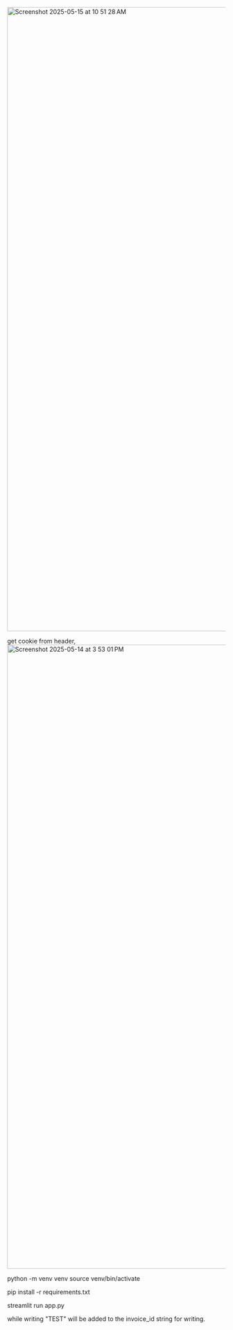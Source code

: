 
 <img width="1440" alt="Screenshot 2025-05-15 at 10 51 28 AM" src="https://github.com/user-attachments/assets/4192a670-be26-4037-b291-d04dc634f56f" />

get cookie from header,
<img width="1440" alt="Screenshot 2025-05-14 at 3 53 01 PM" src="https://github.com/user-attachments/assets/efa8f116-0eb5-47e1-a162-7b0f14e476be" />

python -m venv venv
source venv/bin/activate

pip install -r requirements.txt

streamlit run app.py

while writing "TEST" will be added to the invoice_id string for writing. 
